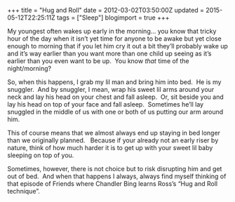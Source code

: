 +++
title = "Hug and Roll"
date = 2012-03-02T03:50:00Z
updated = 2015-05-12T22:25:11Z
tags = ["Sleep"]
blogimport = true 
+++

My youngest often wakes up early in the morning… you know that tricky hour of the day when it isn’t yet time for anyone to be awake but yet close enough to morning that if you let him cry it out a bit they’ll probably wake up and it’s way earlier than you want more than one child up seeing as it’s earlier than you even want to be up.&#160; You know _that_ time of the night/morning?

So, when this happens, I grab my lil man and bring him into bed.&#160; He is my snuggler.&#160; And by snuggler, I mean, wrap his sweet lil arms around your neck and lay his head on your chest and fall asleep.&#160; Or, sit beside you and lay his head on top of your face and fall asleep.&#160; Sometimes he’ll lay snuggled in the middle of us with one or both of us putting our arm around him.&#160; 

This of course means that we almost always end up staying in bed longer than we originally planned.&#160;&#160; Because if your already not an early riser by nature, think of how much harder it is to get up with your sweet lil baby sleeping on top of you.&#160; 

Sometimes, however, there is not choice but to risk disrupting him and get out of bed.&#160; And when that happens I always, always find myself thinking of that episode of Friends where Chandler Bing learns Ross’s “Hug and Roll technique”.&#160;&#160;&#160; 




